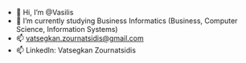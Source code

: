 - 👋 Hi, I’m @Vasilis
- 🌱 I’m currently studying Business Informatics (Business, Computer Science, Information Systems)
- 📫 vatsegkan.zournatsidis@gmail.com
- 📫 LinkedIn:  Vatsegkan Zournatsidis
